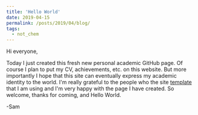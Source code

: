 ```yaml
---
title: 'Hello World'
date: 2019-04-15
permalink: /posts/2019/04/blog/
tags:
  - not_chem
---
```


Hi everyone,

Today I just created this fresh new personal academic GitHub page. Of course I plan to put my CV, achievements, etc. on this website. But more importantly I hope that this site can eventually express my academic identity to the world. I'm really grateful to the people who the site [template](https://github.com/academicpages) that I am using and I'm very happy with the page I have created. So welcome, thanks for coming, and Hello World.

-Sam
